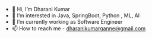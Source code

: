 - 👋 Hi, I’m Dharani Kumar
- 👀 I’m interested in Java, SpringBoot, Python , ML, AI
- 🌱 I’m currently working as Software Engineer 
- 📫 How to reach me - dharanikumarganne@gmail.com

<!---
Dharanikumar9809/Dharanikumar9809 is a ✨ special ✨ repository because its `README.md` (this file) appears on your GitHub profile.
You can click the Preview link to take a look at your changes.
--->
